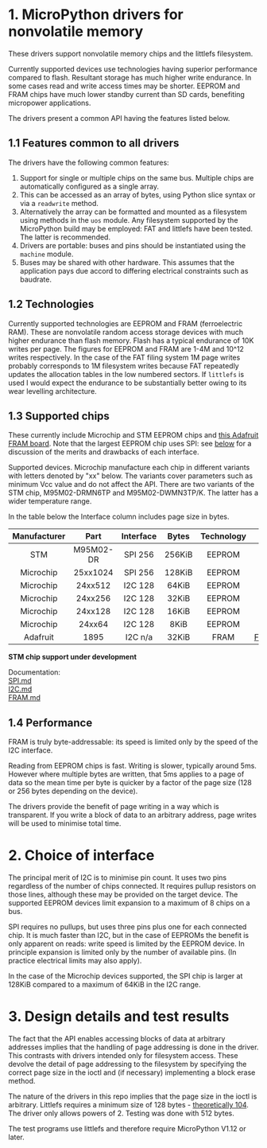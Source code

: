 # 1. MicroPython drivers for nonvolatile memory

These drivers support nonvolatile memory chips and the littlefs filesystem.

Currently supported devices use technologies having superior performance
compared to flash. Resultant storage has much higher write endurance. In some
cases read and write access times may be shorter. EEPROM and FRAM chips have
much lower standby current than SD cards, benefiting micropower applications.

The drivers present a common API having the features listed below.

## 1.1 Features common to all drivers

The drivers have the following common features:
 1. Support for single or multiple chips on the same bus. Multiple chips are
 automatically configured as a single array.
 2. This can be accessed as an array of bytes, using Python slice syntax or via
 a `readwrite` method.
 3. Alternatively the array can be formatted and mounted as a filesystem using
 methods in the `uos` module. Any filesystem supported by the MicroPython build
 may be employed: FAT and littlefs have been tested. The latter is recommended.
 4. Drivers are portable: buses and pins should be instantiated using the
 `machine` module.
 5. Buses may be shared with other hardware. This assumes that the application
 pays due accord to differing electrical constraints such as baudrate.

## 1.2 Technologies

Currently supported technologies are EEPROM and FRAM (ferroelectric RAM). These
are nonvolatile random access storage devices with much higher endurance than
flash memory. Flash has a typical endurance of 10K writes per page. The figures
for EEPROM and FRAM are 1-4M and 10^12 writes respectively. In the case of the
FAT filing system 1M page writes probably corresponds to 1M filesystem writes
because FAT repeatedly updates the allocation tables in the low numbered
sectors. If `littlefs` is used I would expect the endurance to be substantially
better owing to its wear levelling architecture.

## 1.3 Supported chips

These currently include Microchip and STM EEPROM chips and
[this Adafruit FRAM board](http://www.adafruit.com/product/1895). Note that the
largest EEPROM chip uses SPI: see [below](./README.md#2-choice-of-interface)
for a discussion of the merits and drawbacks of each interface.

Supported devices. Microchip manufacture each chip in different variants with
letters denoted by "xx" below. The variants cover parameters such as minimum
Vcc value and do not affect the API. There are two variants of the STM chip,
M95M02-DRMN6TP and M95M02-DWMN3TP/K. The latter has a wider temperature range.

In the table below the Interface column includes page size in bytes.  

| Manufacturer | Part      | Interface | Bytes  | Technology | Docs                      |
|:------------:|:---------:|:---------:|:------:|:----------:|:-------------------------:|
| STM          | M95M02-DR | SPI 256   | 256KiB |   EEPROM   | [SPI.md](./spi/SPI.md)    |
| Microchip    | 25xx1024  | SPI 256   | 128KiB |   EEPROM   | [SPI.md](./spi/SPI.md)    |
| Microchip    | 24xx512   | I2C 128   |  64KiB |   EEPROM   | [I2C.md](./i2c/I2C.md)    |
| Microchip    | 24xx256   | I2C 128   |  32KiB |   EEPROM   | [I2C.md](./i2c/I2C.md)    |
| Microchip    | 24xx128   | I2C 128   |  16KiB |   EEPROM   | [I2C.md](./i2c/I2C.md)    |
| Microchip    | 24xx64    | I2C 128   |   8KiB |   EEPROM   | [I2C.md](./i2c/I2C.md)    |
| Adafruit     | 1895      | I2C n/a   |  32KiB |   FRAM     | [FRAM.md](./fram/FRAM.md) |

**STM chip support under development**

Documentation:  
[SPI.md](./spi/SPI.md)  
[I2C.md](./i2c/I2C.md)  
[FRAM.md](./fram/FRAM.md)  

## 1.4 Performance

FRAM is truly byte-addressable: its speed is limited only by the speed of the
I2C interface.

Reading from EEPROM chips is fast. Writing is slower, typically around 5ms.
However where multiple bytes are written, that 5ms applies to a page of data so
the mean time per byte is quicker by a factor of the page size (128 or 256
bytes depending on the device).

The drivers provide the benefit of page writing in a way which is transparent.
If you write a block of data to an arbitrary address, page writes will be used
to minimise total time.

# 2. Choice of interface

The principal merit of I2C is to minimise pin count. It uses two pins
regardless of the number of chips connected. It requires pullup resistors on
those lines, although these may be provided on the target device. The
supported EEPROM devices limit expansion to a maximum of 8 chips on a bus.

SPI requires no pullups, but uses three pins plus one for each connected chip.
It is much faster than I2C, but in the case of EEPROMs the benefit is only
apparent on reads: write speed is limited by the EEPROM device. In principle
expansion is limited only by the number of available pins. (In practice
electrical limits may also apply).

In the case of the Microchip devices supported, the SPI chip is larger at
128KiB compared to a maximum of 64KiB in the I2C range.

# 3. Design details and test results

The fact that the API enables accessing blocks of data at arbitrary addresses
implies that the handling of page addressing is done in the driver. This
contrasts with drivers intended only for filesystem access. These devolve the
detail of page addressing to the filesystem by specifying the correct page size
in the ioctl and (if necessary) implementing a block erase method.

The nature of the drivers in this repo implies that the page size in the ioctl
is arbitrary. Littlefs requires a minimum size of 128 bytes - 
[theoretically 104](https://github.com/ARMmbed/littlefs/blob/master/DESIGN.md).
The driver only allows powers of 2. Testing was done with 512 bytes.

The test programs use littlefs and therefore require MicroPython V1.12 or
later.
